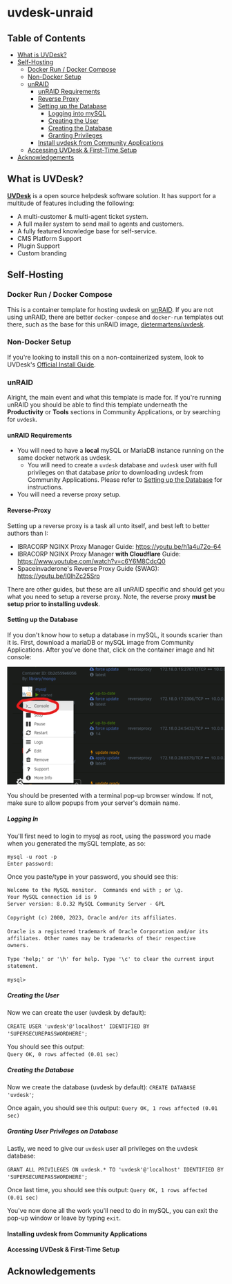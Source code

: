 # uvdesk-unraid

## Table of Contents

 * [What is UVDesk?](#what-is-uvdesk)
 * [Self-Hosting](#self-hosting)
    * [Docker Run / Docker Compose](#docker-run--docker-compose)
    * [Non-Docker Setup](#non-docker-setup)
    * [unRAID](#unraid)
        * [unRAID Requirements](#unraid-requirements)
        * [Reverse Proxy](#reverse-proxy)
        * [Setting up the Database](#setting-up-the-database)
            * [Logging into mySQL](#logging-in)
            * [Creating the User](#creating-the-user)
            * [Creating the Database](#creating-the-database)
            * [Granting Privileges](#granting-user-privileges-on-database)
        * [Install uvdesk from Community Applications](#installing-uvdesk-from-community-applications)
    * [Accessing UVDesk &  First-Time Setup](#accessing-uvdesk--first-time-setup)
* [Acknowledgements](#acknowledgements)


## What is UVDesk?

[**UVDesk**](https://www.uvdesk.com/en/) is a open source helpdesk software solution. It has support for a multitude of features including the following: 

* A multi-customer & multi-agent ticket system.
* A full mailer system to send mail to agents and customers.
* A fully featured knowledge base for self-service.
* CMS Platform Support
* Plugin Support
* Custom branding

## Self-Hosting

### Docker Run / Docker Compose

This is a container template for hosting uvdesk on [unRAID](https://unraid.net/). If you are not using unRAID, there are better `docker-compose` and `docker-run` templates out there, such as the base for this unRAID image, [dietermartens/uvdesk](https://hub.docker.com/r/dietermartens/uvdesk/).

### Non-Docker Setup

If you're looking to install this on a non-containerized system, look to UVDesk's [Official Install Guide](https://github.com/uvdesk/community-skeleton#installation).


### unRAID

Alright, the main event and what this template is made for. If you're running unRAID you should be able to find this template underneath the **Productivity** or **Tools** sections in Community Applications, or by searching for `uvdesk`. 

#### unRAID Requirements

* You will need to have a **local** mySQL or MariaDB instance running on the same docker network as uvdesk. 
    * You will need to create a `uvdesk` database and `uvdesk` user with full privileges on that database *prior* to downloading uvdesk from Community Applications. Please refer to [Setting up the Database](#setting-up-the-database) for instructions.
* You will need a reverse proxy setup. 

#### Reverse-Proxy

Setting up a reverse proxy is a task all unto itself, and best left to better authors than I: 

* IBRACORP NGINX Proxy Manager Guide: <https://youtu.be/h1a4u72o-64>
* IBRACORP NGINX Proxy Manager **with Cloudflare** Guide: <https://www.youtube.com/watch?v=c6Y6M8CdcQ0>
* Spaceinvaderone's Reverse Proxy Guide (SWAG): <https://youtu.be/I0lhZc25Sro>

There are other guides, but these are all unRAID specific and should get you what you need to setup a reverse proxy. Note, the reverse proxy **must be setup prior to installing uvdesk**.



#### Setting up the Database

If you don't know how to setup a database in mySQL, it sounds scarier than it is. First, download a mariaDB or mySQL image from Community Applications. After you've done that, click on the container image and hit console: 

![console link on container click](accessing-console.png "Console link")

You should be presented with a terminal pop-up browser window. If not, make sure to allow popups from your server's domain name. 

##### Logging In

You'll first need to login to mysql as root, using the password you made when you generated the mySQL template, as so: 

```
mysql -u root -p
Enter password:
```
Once you paste/type in your password, you should see this: 

```
Welcome to the MySQL monitor.  Commands end with ; or \g.
Your MySQL connection id is 9
Server version: 8.0.32 MySQL Community Server - GPL

Copyright (c) 2000, 2023, Oracle and/or its affiliates.

Oracle is a registered trademark of Oracle Corporation and/or its
affiliates. Other names may be trademarks of their respective
owners.

Type 'help;' or '\h' for help. Type '\c' to clear the current input statement.

mysql>
```

##### Creating the User

Now we can create the user (uvdesk by default):   

`CREATE USER 'uvdesk'@'localhost' IDENTIFIED BY 'SUPERSECUREPASSWORDHERE';`

You should see this output:  
`Query OK, 0 rows affected (0.01 sec)`

##### Creating the Database

Now we create the database (uvdesk by default):
`CREATE DATABASE 'uvdesk'`;

Once again, you should see this output:
`Query OK, 1 rows affected (0.01 sec)`

##### Granting User Privileges on Database

Lastly, we need to give our `uvdesk` user all privileges on the uvdesk database: 

`GRANT ALL PRIVILEGES ON uvdesk.* TO 'uvdesk'@'localhost' IDENTIFIED BY 'SUPERSECUREPASSWORDHERE';`

Once last time, you should see this output:
`Query OK, 1 rows affected (0.01 sec)`

You've now done all the work you'll need to do in mySQL, you can exit the pop-up window or leave by typing `exit`. 

#### Installing uvdesk from Community Applications

#### Accessing UVDesk &  First-Time Setup

## Acknowledgements